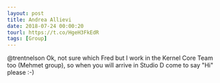 ```yaml
---
layout: post
title: Andrea Allievi
date: 2018-07-24 00:00:20
tourl: https://t.co/HgeH3FkEdR
tags: [Group]
---
```

@trentnelson Ok, not sure which Fred but I work in the Kernel Core Team too (Mehmet group), so when you will arrive in Studio D come to say "Hi" please :-)